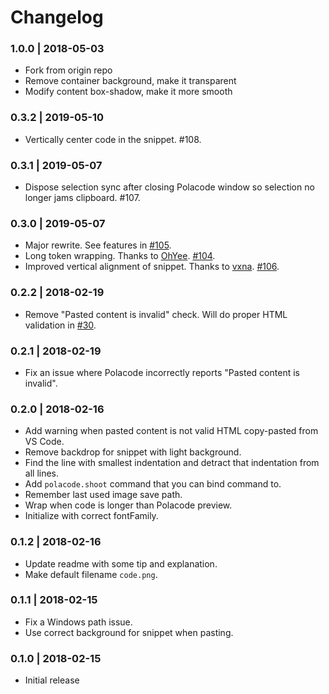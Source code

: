 # Changelog
### 1.0.0 | 2018-05-03

- Fork from origin repo
- Remove container background, make it transparent
- Modify content box-shadow, make it more smooth

### 0.3.2 | 2019-05-10

- Vertically center code in the snippet. #108.

### 0.3.1 | 2019-05-07

- Dispose selection sync after closing Polacode window so selection no longer jams clipboard. #107.

### 0.3.0 | 2019-05-07

- Major rewrite. See features in [#105](https://github.com/octref/polacode/pull/105).
- Long token wrapping. Thanks to [OhYee](https://github.com/OhYee). [#104](https://github.com/octref/polacode/pull/104).
- Improved vertical alignment of snippet. Thanks to [vxna](https://github.com/vxna). [#106](https://github.com/octref/polacode/pull/106).

### 0.2.2 | 2018-02-19

- Remove "Pasted content is invalid" check. Will do proper HTML validation in [#30](https://github.com/octref/polacode/issues/30).

### 0.2.1 | 2018-02-19

- Fix an issue where Polacode incorrectly reports "Pasted content is invalid".

### 0.2.0 | 2018-02-16

- Add warning when pasted content is not valid HTML copy-pasted from VS Code.
- Remove backdrop for snippet with light background.
- Find the line with smallest indentation and detract that indentation from all lines.
- Add `polacode.shoot` command that you can bind command to.
- Remember last used image save path.
- Wrap when code is longer than Polacode preview.
- Initialize with correct fontFamily.

### 0.1.2 | 2018-02-16

- Update readme with some tip and explanation.
- Make default filename `code.png`.

### 0.1.1 | 2018-02-15

- Fix a Windows path issue.
- Use correct background for snippet when pasting.

### 0.1.0 | 2018-02-15

- Initial release